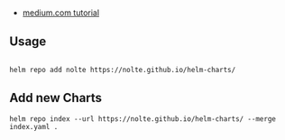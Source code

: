 # 

* [medium.com tutorial](https://medium.com/@mattiaperi/create-a-public-helm-chart-repository-with-github-pages-49b180dbb417)

## Usage

```bash

helm repo add nolte https://nolte.github.io/helm-charts/

```

## Add new Charts


```
helm repo index --url https://nolte.github.io/helm-charts/ --merge index.yaml .
```